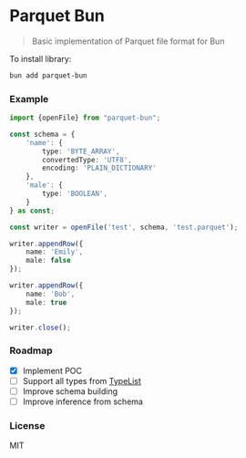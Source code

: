 # Parquet Bun
> Basic implementation of Parquet file format for Bun

To install library:

```bash
bun add parquet-bun
```

### Example

```typescript
import {openFile} from "parquet-bun";

const schema = {
    'name': {
        type: 'BYTE_ARRAY',
        convertedType: 'UTF8',
        encoding: 'PLAIN_DICTIONARY'
    },
    'male': {
        type: 'BOOLEAN',
    }
} as const;

const writer = openFile('test', schema, 'test.parquet');

writer.appendRow({
    name: 'Emily',
    male: false
});

writer.appendRow({
    name: 'Bob',
    male: true
});

writer.close();
```

### Roadmap

- [x] Implement POC
- [ ] Support all types from [TypeList](https://github.com/xitongsys/parquet-go/blob/693d3323dee08f6a710c9012d40f3f709ee65cd1/example/type.go#L13)
- [ ] Improve schema building
- [ ] Improve inference from schema

### License

MIT
